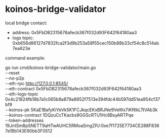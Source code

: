 # koinos-bridge-validator

local bridge contact:

- address: 0x5FbDB2315678afecb367f032d93F642f64180aa3
- logs topic: 0xb656d86127d7832fca2f3d9b253a58f55cec150b88b33cf54c8c514ab7ea623e

command example:

go run cmd/koinos-bridge-validator/main.go \
    --reset \
    --no-p2p \
    --eth-rpc http://127.0.0.1:8545/ \
    --eth-contract 0x5FbDB2315678afecb367f032d93F642f64180aa3 \
    --eth-logs-topic 0x4c21824fb18b7a1c065b8a879a8952f7513e394fdc44b597dd51ea954cf37bf9 \
    --koinos-pk 5KaE1BafyKiYeVk5K1FCJkqcEKxBRJNe9VeWx7iKf6kLTtVAb3k \
    --koinos-contract 1DQzuCcTKacbs9GGScRTU1Hc8BsyARTPqe \
    --token-addresses 19JntSm8pSNETT9aHTwAUHC5RMoaSmgZPJ:0xe7f1725E7734CE288F8367e1Bb143E90bb3F0512
